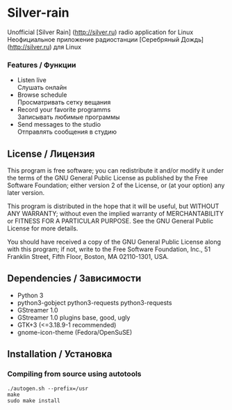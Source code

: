Silver-rain
===========

Unofficial [Silver Rain] (http://silver.ru) radio application for Linux  
Неофициальное приложение радиостанции [Серебряный Дождь] (http://silver.ru) для Linux

### Features / Функции
* Listen live  
  Слушать онлайн
* Browse schedule  
  Просматривать сетку вещания
* Record your favorite programms  
  Записывать любимые программы
* Send messages to the studio  
  Отправлять сообщения в студию

License / Лицензия
-------
This program is free software; you can redistribute it and/or modify it under the terms of the GNU
General Public License as published by the Free Software Foundation; either version 2 of the
License, or (at your option) any later version.

This program is distributed in the hope that it will be useful, but WITHOUT ANY WARRANTY; without
even the implied warranty of MERCHANTABILITY or FITNESS FOR A PARTICULAR PURPOSE.  See the GNU
General Public License for more details.

You should have received a copy of the GNU General Public License along with this program; if not,
write to the Free Software Foundation, Inc., 51 Franklin Street, Fifth Floor, Boston, MA 02110-1301,
USA.

Dependencies / Зависимости
------------
* Python 3
* python3-gobject python3-requests python3-requests
* GStreamer 1.0
* GStreamer 1.0 plugins base, good, ugly
* GTK+3 (<=3.18.9-1 recommended)
* gnome-icon-theme (Fedora/OpenSuSE)

Installation / Установка
------------

### Compiling from source using autotools

    ./autogen.sh --prefix=/usr
    make
    sudo make install
